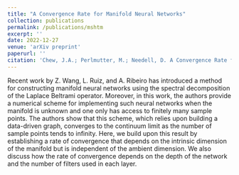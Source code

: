 ```yaml
---
title: "A Convergence Rate for Manifold Neural Networks"
collection: publications
permalink: /publications/mshtm
excerpt: ''
date: 2022-12-27
venue: 'arXiv preprint'
paperurl: ''
citation: 'Chew, J.A.; Perlmutter, M.; Needell, D. A Convergence Rate for Manifold Neural Networks. arXiv preprint, 2022.'
---
```

Recent work by Z. Wang, L. Ruiz, and A. Ribeiro has introduced a method for constructing manifold neural networks using the spectral decomposition of the Laplace Beltrami operator. Moreover, in this work, the authors provide a numerical scheme for implementing such neural networks when the manifold is unknown and one only has access to finitely many sample points. The authors show that this scheme, which relies upon building a data-driven graph, converges to the continuum limit as the number of sample points tends to infinity. Here, we build upon this result by establishing a rate of convergence that depends on the intrinsic dimension of the manifold but is independent of the ambient dimension. We also discuss how the rate of convergence depends on the depth of the network and the number of filters used in each layer.
